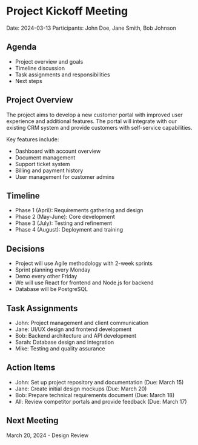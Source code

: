 # Project Kickoff Meeting

Date: 2024-03-13
Participants: John Doe, Jane Smith, Bob Johnson

## Agenda
- Project overview and goals
- Timeline discussion
- Task assignments and responsibilities
- Next steps

## Project Overview
The project aims to develop a new customer portal with improved user experience and additional features. The portal will integrate with our existing CRM system and provide customers with self-service capabilities.

Key features include:
- Dashboard with account overview
- Document management
- Support ticket system
- Billing and payment history
- User management for customer admins

## Timeline
- Phase 1 (April): Requirements gathering and design
- Phase 2 (May-June): Core development
- Phase 3 (July): Testing and refinement
- Phase 4 (August): Deployment and training

## Decisions
- Project will use Agile methodology with 2-week sprints
- Sprint planning every Monday
- Demo every other Friday
- We will use React for frontend and Node.js for backend
- Database will be PostgreSQL

## Task Assignments
- John: Project management and client communication
- Jane: UI/UX design and frontend development
- Bob: Backend architecture and API development
- Sarah: Database design and integration
- Mike: Testing and quality assurance

## Action Items
- John: Set up project repository and documentation (Due: March 15)
- Jane: Create initial design mockups (Due: March 20)
- Bob: Prepare technical requirements document (Due: March 18)
- All: Review competitor portals and provide feedback (Due: March 17)

## Next Meeting
March 20, 2024 - Design Review